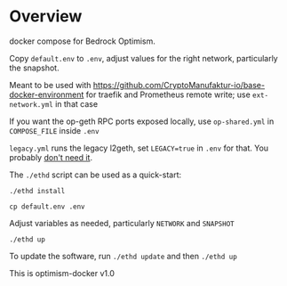 # Overview

docker compose for Bedrock Optimism.

Copy `default.env` to `.env`, adjust values for the right network, particularly the snapshot.

Meant to be used with https://github.com/CryptoManufaktur-io/base-docker-environment for traefik and Prometheus remote write;
use `ext-network.yml` in that case

If you want the op-geth RPC ports exposed locally, use `op-shared.yml` in `COMPOSE_FILE` inside `.env`

`legacy.yml` runs the legacy l2geth, set `LEGACY=true` in `.env` for that. You probably [don't need it](https://community.optimism.io/docs/developers/bedrock/node-operator-guide/#historical-execution-vs-historical-data-routing).

The `./ethd` script can be used as a quick-start:

`./ethd install`

`cp default.env .env`

Adjust variables as needed, particularly `NETWORK` and `SNAPSHOT`

`./ethd up`

To update the software, run `./ethd update` and then `./ethd up`

This is optimism-docker v1.0
